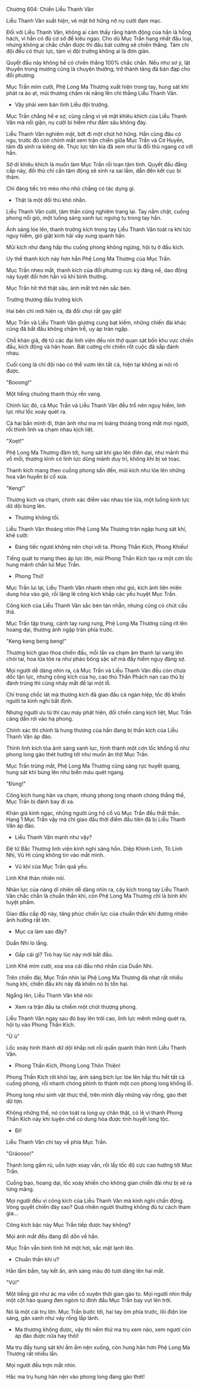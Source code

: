 




Chương 604: Chiến Liễu Thanh Vân


Liễu Thanh Vân xuất hiện, vẻ mặt hờ hững nở nụ cười đạm mạc.

Đối với Liễu Thanh Vân, không ai cảm thấy rằng hành động của hắn là hống hách, vì hắn có đủ cơ sở để kiêu ngạo. Cho dù Mục Trần hạng nhất đấu loại, nhưng không ai chắc chắn được thi đấu bát cường sẽ chiến thắng. Tám chi đội đều có thực lực, tám vị đội trưởng không ai là đơn giản.

Quyết đấu này không hề có chiến thắng 100% chắc chắn. Nếu như sơ ý, lật thuyền trong mương cũng là chuyện thường, trở thành tảng đá bàn đạp cho đối phương.

Mục Trần mỉm cười, Phệ Long Ma Thương xuất hiện trong tay, hung sát khí phát ra ào ạt, mũi thương chậm rãi nâng lên chỉ thẳng Liễu Thanh Vân.

- Vậy phải xem bản lĩnh Liễu đội trưởng.

Mục Trần chẳng hề e sợ, cũng cẳng vì vẻ mặt khiêu khích của Liễu Thanh Vân mà nổi giận, nụ cười bí hiểm như đầm sâu không đáy.

Liễu Thanh Vân nghiêm mặt, bớt đi một chút hờ hững. Hắn cũng đâu có ngu, trước đó còn chính mắt xem trận chiến giữa Mục Trần và Cơ Huyền, tâm đã sinh ra kiêng dè. Thực lực tên kia đã xem như là đối thủ ngang cơ với hắn.

Sở dĩ khiêu khích là muốn làm Mục Trần rối loạn tâm tình. Quyết đấu đẳng cấp này, đối thủ chỉ cần tâm động sẽ sinh ra sai lầm, dẫn đến kết cục bi thảm.

Chỉ đáng tiếc trò mèo nho nhỏ chẳng có tác dụng gì.

- Thật là một đối thủ khó nhằn.

Liễu Thanh Vân cười, tâm thần cũng nghiêm trang lại. Tay nắm chặt, cuồng phong nổi gió, một luồng sáng xanh lục ngưng tụ trong tay hắn.

Ánh sáng lóe lên, thanh trường kích trong tay Liễu Thanh Vân toát ra khí tức nguy hiểm, gió giật kinh hãi vây xung quanh hắn.

Mũi kích như đang hấp thu cuồng phong không ngừng, hội tụ ở đầu kích.

Uy thế thanh kích này hơn hẳn Phệ Long Ma Thương của Mục Trần.

Mục Trần nheo mắt, thanh kích của đối phương cực kỳ đáng nể, dao động này tuyệt đối hơn hẳn vũ khí bình thường.

Mục Trần hít thở thật sâu, ánh mắt trở nên sắc bén.

Trường thương đấu trường kích.

Hai bên chỉ mới hiện ra, đã đối chọi rất gay gắt!

Mục Trần và Liễu Thanh Vân giương cung bạt kiếm, những chiến đài khác cũng đã bắt đầu không chậm trễ, uy áp tràn ngập.

Chỗ khán giả, đệ tử các đại linh viện đều nín thở quan sát bốn khu vực chiến đấu, kích động và hân hoan. Bát cường chi chiến rốt cuộc đã sắp đánh nhau.

Cuối cùng là chi đội nào có thể vươn lên tất cả, hiện tại không ai nói rõ được.

"Booong!"

Một tiếng chuông thanh thúy rền vang.

Chính lúc đó, cả Mục Trần và Liễu Thanh Vân đều trổ nên nguy hiểm, linh lực như lốc xoáy quét ra.

Cả hai bắn mình đi, thân ảnh như ma mị loáng thoáng trong mắt mọi người, rồi thình lình va chạm nhau kịch liệt.

"Xoẹt!"

Phệ Long Ma Thương đâm tới, hung sát khí gào lên điên dại, như mãnh thú vồ mồi, thương kình có linh lực dũng mãnh duy trì, không khí bị xé toạc.

Thanh kích mang theo cuồng phong sấn đến, mũi kích như lóe lên những hoa văn huyền bí cổ xưa.

"Keng!"

Thương kích va chạm, chính xác điểm vào nhau tóe lửa, một luồng kình lực dữ dội bùng lên.

- Thương không tồi.

Liễu Thanh Vân thoáng nhìn Phệ Long Ma Thương tràn ngập hung sát khí, khẽ cười:

- Đáng tiếc ngươi không nên chọi với ta. Phong Thần Kích, Phong Khiếu!

Tiếng quát to mang theo áp lực lớn, mũi Phong Thần Kích tạo ra một cơn lốc hung mãnh chấn lui Mục Trần.

- Phong Thứ!

Mục Trần lui lại, Liễu Thanh Vân nhanh nhẹn như gió, kích ảnh liên miên dung hòa vào gió, rồi lặng lẽ công kích khắp các yếu huyệt Mục Trần.

Công kích của Liễu Thanh Vân sắc bén tàn nhẫn, nhưng cũng có chút cẩu thả.

Mục Trần tập trung, cánh tay rung rung, Phệ Long Ma Thương cũng rít lên hoang dại, thương ảnh ngập tràn phía trước.

"Keng keng beng beng!"

Thương kích giao thoa chiến đấu, mỗi lần va chạm âm thanh lại vang lên chói tai, hoa lửa tóe ra như pháo bông sặc sỡ mà đầy hiểm nguy đáng sợ.

Mọi người dễ dàng nhìn ra, cả Mục Trần và Liễu Thanh Vân đều còn chưa dốc tận lực, nhưng công kích của họ, cao thủ Thần Phách nan cao thủ bị đánh trúng thì cũng nháy mắt để lại một lỗ.

Chỉ trong chốc lát mà thương kích đã giao đấu cả ngàn hiệp, tốc độ khiến người ta kinh nghi bất định.

Nhưng người ưu tú thì cau mày phát hiện, đối chiến càng kịch liệt, Mục Trần càng dần rơi vào hạ phong.

Chính xác thì chính là hung thương của hắn đang bị thần kích của Liễu Thanh Vân áp đảo.

Thình lình kích tỏa ánh sáng xanh lục, hình thành một cơn lốc khổng lồ như phong long gào thét hướng tới như muốn ăn thịt Mục Trần.

Mục Trần trừng mắt, Phệ Long Ma Thương cũng sáng rực huyết quang, hung sát khí bùng lên như biển máu quét ngang.

"Đùng!"

Công kích hung hãn va chạm, nhưng phong long nhanh chóng thắng thế, Mục Trần bị đánh bay đi xa.

Khán giả kinh ngạc, những người ủng hộ cổ vũ Mục Trần đều thất thần. Hạng 1 Mục Trần vậy mà chỉ giao đấu thời điểm đầu tiên đã bị Liễu Thanh Vân áp đảo.

- Liễu Thanh Vân mạnh như vậy?

Đệ tử Bắc Thương linh viện kinh nghi sảng hồn. Diệp Khinh Linh, Tô Linh Nhi, Vũ Hi cũng không tin vào mắt mình.

- Vũ khí của Mục Trần quá yếu.

Linh Khê thản nhiên nói.

Nhãn lực của nàng dĩ nhiên dễ dàng nhìn ra, cây kích trong tay Liễu Thanh Vân chắc chắn là chuẩn thần khí, còn Phệ Long Ma Thương chỉ là binh khí tuyệt phẩm.

Giao đấu cấp độ này, tăng phúc chiến lực của chuẩn thần khí đương nhiên ảnh hưởng rất lớn.

- Mục ca làm sao đây?

Duẩn Nhi lo lắng.

- Gấp cái gì? Trò hay lúc này mới bắt đầu.

Linh Khê mỉm cười, xoa xoa cái đầu nhỏ nhắn của Duẩn Nhi.

Trên chiến đài, Mục Trần nhìn lại Phệ Long Ma Thương đã nhạt rất nhiều hung khí, chiến đấu khi nãy đã khiến nó bị tổn hại.

Ngẩng lên, Liễu Thanh Vân khẽ nói:

- Xem ra trận đầu ta chiếm một chút thượng phong.

Liễu Thanh Vân ngay sau đó bay lên trời cao, linh lực mênh mông quét ra, hội tụ vào Phong Thần Kích.

"Ù ù"

Lốc xoáy hình thành dữ dội khắp nơi rồi quấn quanh thân hình Liễu Thanh Vân.

- Phong Thần Kích, Phong Long Thôn Thiên!

Phong Thần Kích rời khỏi tay, ánh sáng bích lục lóe lên hấp thu hết tất cả cuồng phong, rồi nhanh chóng phình to thành một con phong long khổng lồ.

Phong long như sinh vật thực thể, trên mình đầy những vảy rồng, gào thét dữ tợn.

Không những thế, nó còn toát ra long uy chân thật, có lẽ vì thanh Phong Thần Kích này khi luyện chế có dung hòa được tinh huyết long tộc.

- Đi!

Liễu Thanh Vân chỉ tay về phía Mục Trần.

"Gráoooo!"

Thanh long gầm rú, uốn lượn xoay vần, rồi lấy tốc độ cực cao hướng tới Mục Trần.

Cuồng bạo, hoang dại, lốc xoáy khiến cho không gian chiến đài như bị xé ra từng mảng.

Mọi người đều vì công kích của Liễu Thanh Vân mà kinh nghi chấn động. Vòng quyết chiến đây sao? Quả nhiên người thường không đủ tư cách tham gia...

Công kích bậc này Mục Trần tiếp được hay không?

Mọi ánh mắt đều đang đổ dồn về hắn.

Mục Trần vẫn bình tĩnh hít một hơi, sắc mặt lạnh lẽo.

- Chuẩn thần khí ư?

Hắn lẩm bẩm, tay kết ấn, ánh sáng màu đỏ tươi dâng lên hai mắt.

"Vù!"

Một tiếng gió như ác ma viễn cổ xuyên thời gian gào to. Mọi người nhìn thấy một cột hào quang đen ngòm từ đỉnh đầu Mục Trần bay vụt lên trời.

Nó là một cái trụ lớn. Mục Trần bước tới, hai tay ôm phía trước, lôi điện lóe sáng, gân xanh như vảy rồng lấp lánh.

- Ma thương không được, vậy thì nếm thử ma trụ xem nào, xem ngươi còn áp đảo được nữa hay thôi!

Ma trụ đầy hung sát khí ầm ầm nện xuống, còn hung hãn hơn Phệ Long Ma Thương rất nhiều lần.

Mọi người đều trợn mắt nhìn.

Hắc ma trụ hung hãn nện vào phong long đang gào thét!




